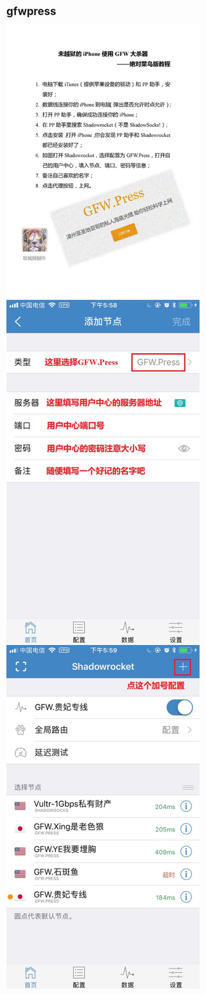 # gfwpress

![](https://github.com/1024china/gfwpress/blob/master/IMG_9885.JPG)
![](https://github.com/1024china/gfwpress/blob/master/IMG_9889.JPG)
![](https://github.com/1024china/gfwpress/blob/master/IMG_9888.JPG)

